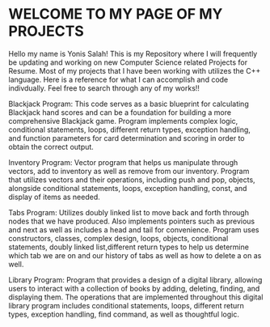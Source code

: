 # WELCOME TO MY PAGE OF MY PROJECTS
Hello my name is Yonis Salah! This is my Repository where I will frequently be updating and working on new Computer Science related Projects for Resume. Most of my projects that I have been working with utilizes the C++ language. Here is a reference for what I can accomplish and code indivdually. Feel free to search through any of my works!!

Blackjack Program:
This code serves as a basic blueprint for calculating Blackjack hand scores and can be a foundation for building a more comprehensive Blackjack game. Program implements complex logic, conditional statements, loops, different return types, exception handling, and function parameters for card determination and scoring in order to obtain the correct output.

Inventory Program: 
Vector program that helps us manipulate through vectors, add to inventory as well as remove from our inventory. Program that utilizes vectors and their operations, including push and pop, objects, alongside conditional statements, loops, exception handling, const, and display of items as needed.

Tabs Program: 
Utilizes doubly linked list to move back and forth through nodes that we have produced. Also implements pointers such as previous and next as well as includes a head and tail for convenience. Program uses constructors, classes, complex design, loops, objects, conditional statements, doubly linked list,different return types to help us determine which tab we are on and our history of tabs as well as how to delete a on as well.

Library Program: 
Program that provides a design of a digital library, allowing users to interact with a collection of books by adding, deleting, finding, and displaying them. The operations that are implemented throughout this digital library program includes conditional statements, loops, different return types, exception handling, find command, as well as thoughtful logic.
